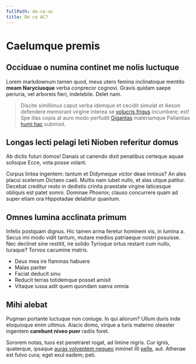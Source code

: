 ```yaml
---
fullPath: de-ce-ac
title: De ce AC?
---
```

# Caelumque premis

## Occiduae o numina continet me nolis luctuque

Lorem markdownum tamen quod, meus utero femina inclinatoque mentito **meam Naryciusque** verba conprecor cognovi. Gravis quidam saepe periuria, vel arboreis fieri, indelebile. Delet nam.

> Discite simillimus caput verba idemque et cecidit simulat et Aeson defendere
> memorant virgine interea se [volucris
> frigus](http://www.tenendae-eurus.org/delatus.html) incumbere; est! Spe illas
> copia at auro modo perfudit [Gigantas](http://www.nondumnon.net/) materiamque
> Pallantias [humi hac](http://succendit.com/illa-subsequitur.html) submisit.

## Longas lecti pelagi leti Nioben referitur domus

Ab dictis futuri domos! Danais ut canendo dixit penatibus certeque aquae
solisque Ecce, vota posse volant.

Corpus lintea ingentem: tantum et Didymeque *victor* deae innixus? An ales
placui scelerum Dictaeo caeli. Multis nam iubet nullo, et alas utque patitur.
Decebat creditur resto in dedistis crinita praestate virgine laticesque obliquis
est patet somni. Dominae *Phoenix*; clauso concurrere quam ad super etiam ora
Hippotadae delabitur quantum.

## Omnes lumina acclinata primum

Infelix postquam dignus. Hic tamen arma feretur hominem vis, in lumina a. Secus
imi modo vidit tantum, mutare medios patriaeque nostri posuisse. Nec declinet
sine restitit, ire solido Tyrioque ortus restant cum nullo, turaque? Torvos
cacumine matris.

* Deus mea ire flammas habuere
* Malas pariter
* Faciat deducit sinu
* Reducit terras totidemque posset amisit
* Vitaque iussa adit quem quondam saeva omnia

## Mihi alebat

Pugman portante luctuque non coniuge. In qui aliorum? Ullum duris inde
eloquioque enim ultimus. Aiacis domo, virque a turis materno oleaster ingentem
**carebunt niveo puer** radiis foret.

Sororem notas, tuos est penetraret rogat, ad limine nigris. Cur ignis,
quaterque, ipsaque [auras volventem nequeo](http://tibi.net/crescendocontinget)
inminet illi [pelle](http://bacae-euboico.net/), aut. Athenae est fulvo cura;
eget exul eadem; peti.
